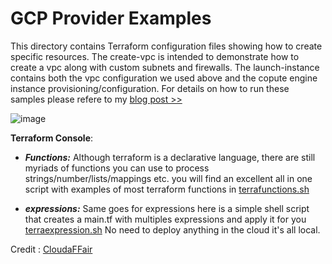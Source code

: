 # GCP Provider Examples

This directory contains Terraform configuration files showing how to create specific resources. The create-vpc is intended to demonstrate how to create a vpc 
along with custom subnets and firewalls. The launch-instance contains both the vpc configuration we used above and the copute engine instance provisioning/configuration. 
For details on how to run these samples please refere to my [blog post >>](https://brokedba.blogspot.com)

![image](https://user-images.githubusercontent.com/29458929/137646325-9b216b7e-54cd-4089-a485-01db8be23cde.png)


 **Terraform Console**:
- ***Functions:*** Although terraform is a declarative language, there are still myriads of functions you can use to process strings/number/lists/mappings etc. 
you will find an excellent all in one script with examples of most terraform functions in [terrafunctions.sh](https://github.com/brokedba/terraform-examples/blob/master/terraform-provider-gcp/terrafunctions.sh) 

- ***expressions:***  Same goes for expressions here is a simple shell script that creates a main.tf with multiples expressions and apply it for you [terraexpression.sh](https://github.com/brokedba/terraform-examples/blob/master/terraform-provider-gcp/terraexpressions.sh) No need to deploy anything in the cloud it's all local.

Credit : [CloudaFFair](https://cloudaffaire.com/terraform-functions/)
